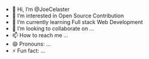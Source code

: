 - 👋 Hi, I’m @JoeCelaster
- 👀 I’m interested in Open Source Contribution
- 🌱 I’m currently learning Full stack Web Development
- 💞️ I’m looking to collaborate on ...
- 📫 How to reach me ...
- 😄 Pronouns: ...
- ⚡ Fun fact: ...

<!---
JoeCelaster/JoeCelaster is a ✨ special ✨ repository because its `README.md` (this file) appears on your GitHub profile.
You can click the Preview link to take a look at your changes.
--->
